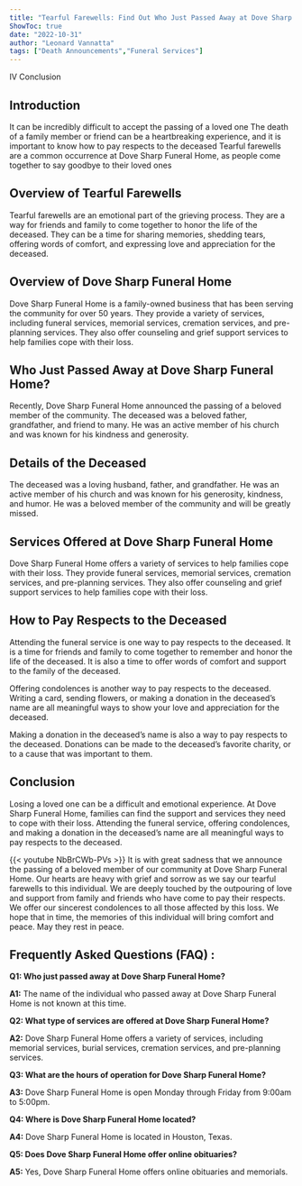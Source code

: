 ```yaml
---
title: "Tearful Farewells: Find Out Who Just Passed Away at Dove Sharp Funeral Home!"
ShowToc: true 
date: "2022-10-31"
author: "Leonard Vannatta" 
tags: ["Death Announcements","Funeral Services"]
---
```

IV Conclusion

## Introduction

It can be incredibly difficult to accept the passing of a loved one The death of a family member or friend can be a heartbreaking experience, and it is important to know how to pay respects to the deceased Tearful farewells are a common occurrence at Dove Sharp Funeral Home, as people come together to say goodbye to their loved ones

## Overview of Tearful Farewells

Tearful farewells are an emotional part of the grieving process. They are a way for friends and family to come together to honor the life of the deceased. They can be a time for sharing memories, shedding tears, offering words of comfort, and expressing love and appreciation for the deceased.

## Overview of Dove Sharp Funeral Home

Dove Sharp Funeral Home is a family-owned business that has been serving the community for over 50 years. They provide a variety of services, including funeral services, memorial services, cremation services, and pre-planning services. They also offer counseling and grief support services to help families cope with their loss.

## Who Just Passed Away at Dove Sharp Funeral Home?

Recently, Dove Sharp Funeral Home announced the passing of a beloved member of the community. The deceased was a beloved father, grandfather, and friend to many. He was an active member of his church and was known for his kindness and generosity.

## Details of the Deceased

The deceased was a loving husband, father, and grandfather. He was an active member of his church and was known for his generosity, kindness, and humor. He was a beloved member of the community and will be greatly missed.

## Services Offered at Dove Sharp Funeral Home

Dove Sharp Funeral Home offers a variety of services to help families cope with their loss. They provide funeral services, memorial services, cremation services, and pre-planning services. They also offer counseling and grief support services to help families cope with their loss.

## How to Pay Respects to the Deceased

Attending the funeral service is one way to pay respects to the deceased. It is a time for friends and family to come together to remember and honor the life of the deceased. It is also a time to offer words of comfort and support to the family of the deceased.

Offering condolences is another way to pay respects to the deceased. Writing a card, sending flowers, or making a donation in the deceased’s name are all meaningful ways to show your love and appreciation for the deceased.

Making a donation in the deceased’s name is also a way to pay respects to the deceased. Donations can be made to the deceased’s favorite charity, or to a cause that was important to them.

## Conclusion

Losing a loved one can be a difficult and emotional experience. At Dove Sharp Funeral Home, families can find the support and services they need to cope with their loss. Attending the funeral service, offering condolences, and making a donation in the deceased’s name are all meaningful ways to pay respects to the deceased.

{{< youtube NbBrCWb-PVs >}} 
It is with great sadness that we announce the passing of a beloved member of our community at Dove Sharp Funeral Home. Our hearts are heavy with grief and sorrow as we say our tearful farewells to this individual. We are deeply touched by the outpouring of love and support from family and friends who have come to pay their respects. We offer our sincerest condolences to all those affected by this loss. We hope that in time, the memories of this individual will bring comfort and peace. May they rest in peace.

## Frequently Asked Questions (FAQ) :
**Q1: Who just passed away at Dove Sharp Funeral Home?**

**A1:** The name of the individual who passed away at Dove Sharp Funeral Home is not known at this time.

**Q2: What type of services are offered at Dove Sharp Funeral Home?**

**A2:** Dove Sharp Funeral Home offers a variety of services, including memorial services, burial services, cremation services, and pre-planning services.

**Q3: What are the hours of operation for Dove Sharp Funeral Home?**

**A3:** Dove Sharp Funeral Home is open Monday through Friday from 9:00am to 5:00pm.

**Q4: Where is Dove Sharp Funeral Home located?**

**A4:** Dove Sharp Funeral Home is located in Houston, Texas.

**Q5: Does Dove Sharp Funeral Home offer online obituaries?**

**A5:** Yes, Dove Sharp Funeral Home offers online obituaries and memorials.



